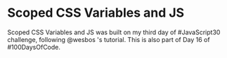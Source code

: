 # Scoped CSS Variables and JS

Scoped CSS Variables and JS was built on my third day of #JavaScript30 challenge, following @wesbos 's tutorial. This is also part of Day 16 of #100DaysOfCode.